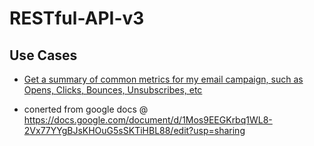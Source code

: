 # RESTful-API-v3

## Use Cases

- [Get a summary of common metrics for my email campaign, such as Opens, Clicks, Bounces, Unsubscribes, etc](https://github.com/BenchmarkEmail/RESTful-API-v3/blob/master/Use%20Cases%20and%20Solutions%20Sandbox/Find%20A%20Campaigns%20Aggregated%20Metrics.md#use-case)

- conerted from google docs @ https://docs.google.com/document/d/1Mos9EEGKrbq1WL8-2Vx77YYgBJsKHOuG5sSKTiHBL88/edit?usp=sharing
